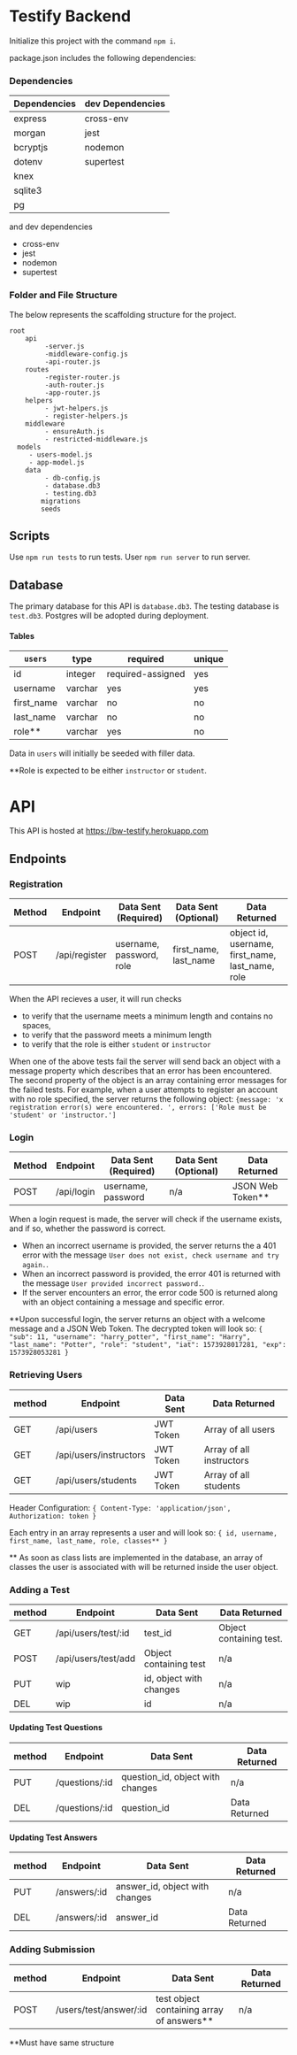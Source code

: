 # Testify Backend

Initialize this project with the command `npm i`.

package.json includes the following dependencies:

### Dependencies

| Dependencies | dev Dependencies |
| ------------ | ---------------- |
| express      | cross-env        |
| morgan       | jest             |
| bcryptjs     | nodemon          |
| dotenv       | supertest        |
| knex         |                  |
| sqlite3      |                  |
| pg           |                  |

and dev dependencies

- cross-env
- jest
- nodemon
- supertest

### Folder and File Structure

The below represents the scaffolding structure for the project.

    root
    	api
    		 -server.js
    		 -middleware-config.js
    		 -api-router.js
    	routes
    		 -register-router.js
    		 -auth-router.js
    		 -app-router.js
    	helpers
    		 - jwt-helpers.js
    		 - register-helpers.js
    	middleware
    		 - ensureAuth.js
    		 - restricted-middleware.js
      models
         - users-model.js
         - app-model.js
    	data
    		 - db-config.js
    		 - database.db3
    		 - testing.db3
    		migrations
    		seeds

## Scripts

Use `npm run tests` to run tests.
User `npm run server` to run server.

## Database

The primary database for this API is `database.db3`. The testing database is `test.db3`.
Postgres will be adopted during deployment.

#### Tables

| `users`    | type    | required          | unique |
| ---------- | ------- | ----------------- | ------ |
| id         | integer | required-assigned | yes    |
| username   | varchar | yes               | yes    |
| first_name | varchar | no                | no     |
| last_name  | varchar | no                | no     |
| role\*\*   | varchar | yes               | no     |

Data in `users` will initially be seeded with filler data.

\*\*Role is expected to be either `instructor` or `student`.

# API

This API is hosted at https://bw-testify.herokuapp.com

## Endpoints

### Registration

| Method | Endpoint      | Data Sent (Required)     | Data Sent (Optional)  | Data Returned                                    |
| ------ | ------------- | ------------------------ | --------------------- | ------------------------------------------------ |
| POST   | /api/register | username, password, role | first_name, last_name | object id, username, first_name, last_name, role |

When the API recieves a user, it will run checks

- to verify that the username meets a minimum length and contains no spaces,
- to verify that the password meets a minimum length
- to verify that the role is either `student` or `instructor`

When one of the above tests fail the server will send back an object with a message property which describes that an error has been encountered. The second property of the object is an array containing error messages for the failed tests. For example, when a user attempts to register an account with no role specified, the server returns the following object: `{message: 'x registration error(s) were encountered. ', errors: ['Role must be 'student' or 'instructor.']`

### Login

| Method | Endpoint   | Data Sent (Required) | Data Sent (Optional) | Data Returned      |
| ------ | ---------- | -------------------- | -------------------- | ------------------ |
| POST   | /api/login | username, password   | n/a                  | JSON Web Token\*\* |

When a login request is made, the server will check if the username exists, and if so, whether the password is correct.

- When an incorrect username is provided, the server returns the a 401 error with the message `User does not exist, check username and try again.`.
- When an incorrect password is provided, the error 401 is returned with the message `User provided incorrect password.`.
- If the server encounters an error, the error code 500 is returned along with an object containing a message and specific error.

\*\*Upon successful login, the server returns an object with a welcome message and a JSON Web Token. The decrypted token will look so:
`{ "sub": 11, "username": "harry_potter", "first_name": "Harry", "last_name": "Potter", "role": "student", "iat": 1573928017281, "exp": 1573928053281 }`

### Retrieving Users

| method | Endpoint               | Data Sent | Data Returned            |
| ------ | ---------------------- | --------- | ------------------------ |
| GET    | /api/users             | JWT Token | Array of all users       |
| GET    | /api/users/instructors | JWT Token | Array of all instructors |
| GET    | /api/users/students    | JWT Token | Array of all students    |

Header Configuration:
`{ Content-Type: 'application/json', Authorization: token }`

Each entry in an array represents a user and will look so:
`{ id, username, first_name, last_name, role, classes** }`

\*\* As soon as class lists are implemented in the database, an array of classes the user is associated with will be returned inside the user object.

### Adding a Test

| method | Endpoint            | Data Sent               | Data Returned           |
| ------ | ------------------- | ----------------------- | ----------------------- |
| GET    | /api/users/test/:id | test_id                 | Object containing test. |
| POST   | /api/users/test/add | Object containing test  | n/a                     |
| PUT    | wip                 | id, object with changes | n/a                     |
| DEL    | wip                 | id                      | n/a                     |

#### Updating Test Questions

| method | Endpoint       | Data Sent                        | Data Returned |
| ------ | -------------- | -------------------------------- | ------------- |
| PUT    | /questions/:id | question_id, object with changes | n/a           |
| DEL    | /questions/:id | question_id                      | Data Returned |

#### Updating Test Answers

| method | Endpoint     | Data Sent                      | Data Returned |
| ------ | ------------ | ------------------------------ | ------------- |
| PUT    | /answers/:id | answer_id, object with changes | n/a           |
| DEL    | /answers/:id | answer_id                      | Data Returned |

### Adding Submission

| method | Endpoint               | Data Sent                                   | Data Returned |
| ------ | ---------------------- | ------------------------------------------- | ------------- |
| POST   | /users/test/answer/:id | test object containing array of answers\*\* | n/a           |

\*\*Must have same structure
